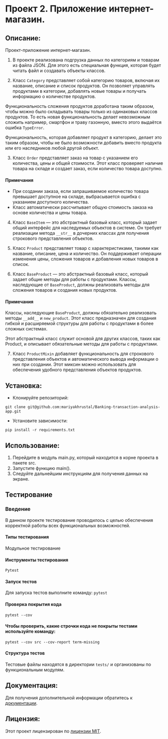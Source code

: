 # Проект 2. Приложение интернет-магазин.
## Описание:
Проект-приложение интернет-магазин.

1. В проекте реализована подгрузка данных по категориям и товарам из файла JSON. Для этого есть специальная функция,
которая будет читать файл и создавать объекты классов.

2. Класс `Category` представляет собой категорию товаров, включая их название, описание и список продуктов. 
Он позволяет управлять продуктами в категории, добавлять новые товары и получать информацию о количестве продуктов.

Функциональность сложения продуктов доработана таким образом, чтобы можно было складывать товары только из одинаковых классов продуктов.
То есть новая функциональность делает невозможным сложить например, смартфон и траву газонную, вместо этого выдаётся ошибка 
`TypeError`.

Функциональность, которая добавляет продукт в категорию, делает это таким образом, 
чтобы не было возможности добавить вместо продукта или его наследников любой другой объект.

3. Класс `Order` представляет заказ на товар с указанием его количества, цены и общей стоимости. 
Этот класс проверяет наличие товара на складе и создает заказ, если количество товара доступно.
#### Примечания
* При создании заказа, если запрашиваемое количество товара превышает доступное на складе, 
выбрасывается ошибка с указанием доступного количества.
* Класс автоматически рассчитывает общую стоимость заказа на основе количества и цены товара.

4. Класс `BaseItem` — это абстрактный базовый класс, который задает общий интерфейс для наследуемых объектов в системе. 
Он требует реализации метода `__str__` в дочерних классах для получения строкового представления объектов.

5. Класс `Product` представляет товар с характеристиками, такими как название, описание, цена и количество. 
Он поддерживает операции изменения цены, сложения товаров и добавления новых товаров в список.

6. Класс `BaseProduct` — это абстрактный базовый класс, который задает общие методы для работы с продуктами. Классы, 
наследующие от `BaseProduct`, должны реализовать методы для сложения товаров и создания новых продуктов.
#### Примечания
Классы, наследующие `BaseProduct`, должны обязательно реализовать методы `__add__` и `new_product`.
Этот класс предназначен для создания гибкой и расширяемой структуры для работы с продуктами в более сложных системах.

Этот абстрактный класс служит основой для других классов, таких как Product, 
и описывает обязательные методы для работы с продуктами.

7. Класс `ProductMixin` добавляет функциональность для строкового представления объектов и автоматического вывода информации о них при создании. 
Этот миксин можно использовать для обеспечения удобного представления объектов продуктов.

## Установка:
- Клонируйте репозиторий:
```
git clone git@github.com:mariyakhrustal/Banking-transaction-analysis-app.git
```
- Установите зависимости:
```
pip install -r requirements.txt
```
## Использование:
1. Перейдите в модуль main.py, который находится в корне проекта в пакете src.
2. Запустите функцию main().
3. Следуйте дальнейшим инструкциям для получения данных на экране.

## Тестирование
### Введение
В данном проекте тестирование проводилось с целью обеспечения корректной работы всех функциональных возможностей.

#### Типы тестирования
Модульное тестирование

#### Инструменты тестирования
`Pytest`

#### Запуск тестов
Для запуска тестов выполните команду:
`pytest`

#### Проверка покрытия кода
`pytest --cov`
#### Чтобы проверить, какие строчки кода не покрыты тестами используйте команду:

```
pytest --cov src --cov-report term-missing
```
#### Структура тестов
Тестовые файлы находятся в директории `tests/` и организованы по функциональным модулям.

## Документация:
Для получения дополнительной информации обратитесь к [документации](docs/README.md).

## Лицензия:
Этот проект лицензирован по [лицензии MIT](LICENSE).
